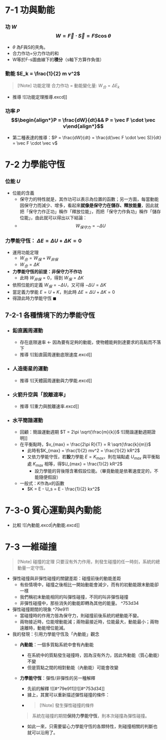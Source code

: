 # 7-1 功與動能
### 功 $W$ $$W = \vec F \cdot \vec S = FS\cos\theta$$
- $\theta$ 為F與S的夾角。
- 合力作功=分力作功的和
- W等於F-s圖曲線下的**積分**（s軸下方算作負值）

### 動能 $E_k = \frac{1}{2} m v^2$
> [!Note] 功能定理
> 合力作功 = 動能變化量: $W_合 = \Delta E_k$

- 推導 ![[功能定理推導.excd]]
### 功率 $P$ $$\begin{align*}P = \frac{dW}{dt}&& P = \vec F \cdot \vec v\end{align*}$$
- 第二種表達的推導：$P = \frac{dW}{dt} = \frac{d(\vec F \cdot \vec S)}{dt} = \vec F \cdot \vec v$

# 7-2 力學能守恆
### 位能 $U$
- 位能的含義
	- 保守力的特性就是，其作功可以表示為位置的函數；另一方面，每當動能因保守力而減少、增多，看起來**就像是保守力在儲存、釋放能量**，因此就把「保守力作正功」稱作「釋放位能」，而把「保守力作負功」稱作「儲存位能」，由此就可以得出以下結論：
	- $$W_{保守力} = -\Delta U$$
### 力學能守恆： $\Delta E = \Delta U + \Delta K = 0$
- 運用功能定理
	- $W_合 = W_保 + W_{非保}$
	- $W_合 = \Delta K$
- **力學能守恆的前提：非保守力不作功**
	- 此時 $W_{非保} = 0$，得到 $W_保 = \Delta K$
- 依照位能的定義 $W_保 = - \Delta U$，又可得 $-\Delta U = \Delta K$
- 當定義力學能 $E = U + K$，則此時 $\Delta E = \Delta U + \Delta K = 0$
- 得證此時力學能守恆 $\blacksquare$

## 7-2-1 各種情境下的力學能守恆
- ### 鉛直圓周運動
	- 存在底限速率 $\leftarrow$ 因為要有足夠的動能，使物體能夠到達要求的高點而不落下
	- 推導 ![[鉛直圓周運動底限速度.excd]]
- ### 人造衛星的運動
	- 推導 ![[天體圓周運動與力學能.excd]]
- ### 火箭升空與「脫離速率」
	- 推導 ![[重力與脫離速率.excd]]
- ### 水平簡諧運動
	- 回顧：簡諧運動週期 $T = 2\pi \sqrt{\frac{m}{k}}$  ![[簡諧運動週期證明]]
	- 在平衡點時，$v_{max} = \frac{2\pi R}{T} = R \sqrt{\frac{k}{m}}$ 
		- 此時有$K_{max} = \frac{1}{2} mv^2 = \frac{1}{2} kR^2$ 
		- 又依力學能守恆，若**設**力學能 $E = K_{max}$，則在端點處 $U_{max}$ 與平衡點處 $K_{max}$ 相等，得$U_{max} = \frac{1}{2} kR^2$ 
			- 設力學能的背後隱含著假設位能。（畢竟動能是依著速度定的，不能隨便假設）
	- 一般式：$K$作為$x$的函數
		- $K = E - U_s = E - \frac{1}{2} kx^2$
# 7-3-0 質心運動與內動能
- 比較 ![[內動能.excd|內動能.excd]]
#  7-3 一維碰撞
> [!Note] 碰撞的定理
> 只要沒有外力作用，則發生碰撞的任一時刻，系統的總動量一定守恆。

- 彈性碰撞與非彈性碰撞的關鍵差距：碰撞前後的動能差距
	- 有些情境中，碰撞之後相比一開始動能會減少，而有的初動能跟末動能卻一樣
	- 我們稱初末動能相同的叫彈性碰撞，不同的叫非彈性碰撞
	- 非彈性碰撞中，那些消失的動能即轉為其他的能量。 ^753d34
- 彈性碰撞期間的現象 ^79e911
	- 當碰撞時的作用力皆為保守力，則碰撞前後系統的總動能不變。
	- 兩物接近時，位能增動能減；兩物最接近時，位能最大，動能最小；兩物遠離時，動能增位能減。
- 我的發現：引用力學能守恆及「內動能」觀念
	- **內動能**：一個多質點系統中會有內動能
		- 在系統中的質點發生碰撞時，因為沒有外力，因此外動能（質心動能）不變
		- 但是質點之間的相對動能（內動能）可能會改變
	- **力學能守恆**：彈性/非彈性的另一種解釋
		- 先前的解釋 ![[#^79e911]]![[#^753d34]]
		- 據上，其實可以重新描述彈性碰撞的條件：
		- > [!Note] 發生彈性碰撞的條件
	   	> 系統在碰撞的期間**保持力學能守恆**，則本次碰撞為彈性碰撞。
		
		- 如此一來，只需要留心力學能守恆的各類特性，則碰撞相關的判斷也就可以沿用了。